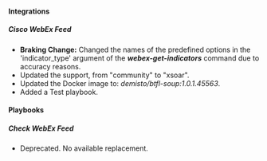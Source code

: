 
#### Integrations
##### Cisco WebEx Feed
- **Braking Change:** Changed the names of the predefined options in the 'indicator_type' argument of the ***webex-get-indicators*** command due to accuracy reasons.
- Updated the support, from "community" to "xsoar".
- Updated the Docker image to: *demisto/btfl-soup:1.0.1.45563*.
- Added a Test playbook.

#### Playbooks
##### Check WebEx Feed
- Deprecated. No available replacement.
